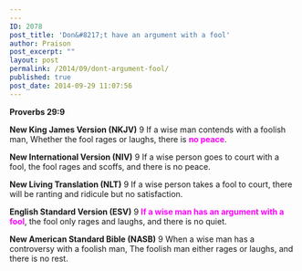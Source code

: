 ```yaml
---
---
ID: 2078
post_title: 'Don&#8217;t have an argument with a fool'
author: Praison
post_excerpt: ""
layout: post
permalink: /2014/09/dont-argument-fool/
published: true
post_date: 2014-09-29 11:07:56
---
```

<strong>Proverbs 29:9</strong>

<strong>New King James Version (NKJV)</strong>
9 If a wise man contends with a foolish man,
Whether the fool rages or laughs, there is <span style="color: #ff00ff;"><strong>no peace</strong></span>.

<strong>New International Version (NIV)</strong>
9 If a wise person goes to court with a fool, the fool rages and scoffs, and there is no peace.

<strong>New Living Translation (NLT)</strong>
9 If a wise person takes a fool to court, there will be ranting and ridicule but no satisfaction.

<strong>English Standard Version (ESV)</strong>
9 <span style="color: #ff00ff;"><strong>If a wise man has an argument with a fool</strong></span>, the fool only rages and laughs, and there is no quiet.

<strong>New American Standard Bible (NASB)</strong>
9 When a wise man has a controversy with a foolish man, The foolish man either rages or laughs, and there is no rest.